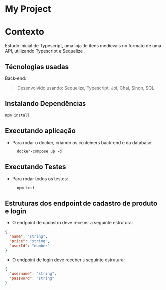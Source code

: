 # My Project

# Contexto
Estudo inicial de Typescript, uma loja de itens medievais no formato de uma API, utilizando Typescript e Sequelize .

## Técnologias usadas

Back-end:
> Desenvolvido usando: Sequelize, Typescript, Joi, Chai, Sinon, SQL

## Instalando Dependências
 
```bash
npm install
``` 
## Executando aplicação

* Para rodar o docker, criando os conteiners back-end e da database:

  ```
    docker-compose up -d
  ```

## Executando Testes

* Para rodar todos os testes:

  ```
    npm test
  ```

## Estruturas dos endpoint de cadastro de produto e login

* O endpoint de cadastro deve receber a seguinte estrutura:

```json
{
  "name": "string",
  "price": "string",
  "userId": "number"
}
```

* O endpoint de login deve receber a seguinte estrutura:

```json
{
  "username": "string",
  "password": "string"
}
```